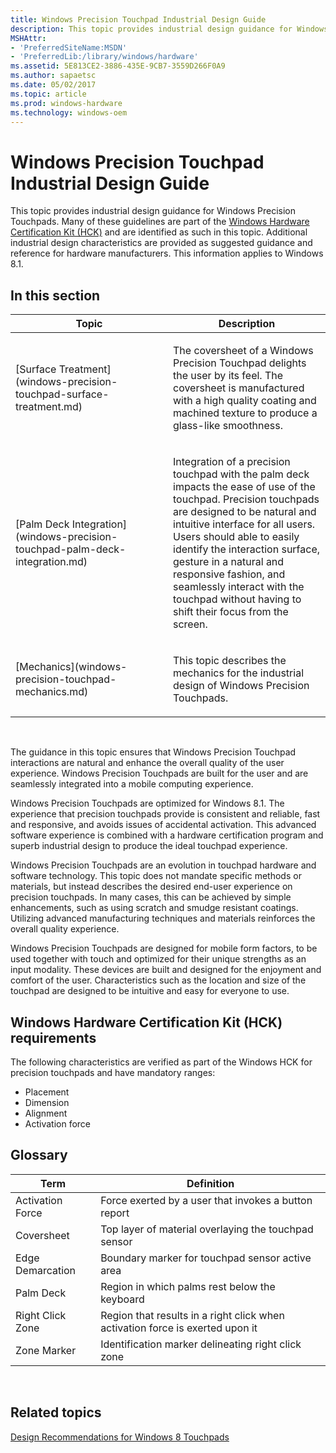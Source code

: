 ```yaml
---
title: Windows Precision Touchpad Industrial Design Guide
description: This topic provides industrial design guidance for Windows Precision Touchpads.
MSHAttr:
- 'PreferredSiteName:MSDN'
- 'PreferredLib:/library/windows/hardware'
ms.assetid: 5E813CE2-3886-435E-9CB7-3559D266F0A9
ms.author: sapaetsc
ms.date: 05/02/2017
ms.topic: article
ms.prod: windows-hardware
ms.technology: windows-oem
---
```


# Windows Precision Touchpad Industrial Design Guide


This topic provides industrial design guidance for Windows Precision Touchpads. Many of these guidelines are part of the [Windows Hardware Certification Kit (HCK)](http://go.microsoft.com/fwlink/p/?LinkID=330443) and are identified as such in this topic. Additional industrial design characteristics are provided as suggested guidance and reference for hardware manufacturers. This information applies to Windows 8.1.

## In this section


<table>
<colgroup>
<col width="50%" />
<col width="50%" />
</colgroup>
<thead>
<tr class="header">
<th>Topic</th>
<th>Description</th>
</tr>
</thead>
<tbody>
<tr class="odd">
<td><p>[Surface Treatment](windows-precision-touchpad-surface-treatment.md)</p></td>
<td><p>The coversheet of a Windows Precision Touchpad delights the user by its feel. The coversheet is manufactured with a high quality coating and machined texture to produce a glass-like smoothness.</p></td>
</tr>
<tr class="even">
<td><p>[Palm Deck Integration](windows-precision-touchpad-palm-deck-integration.md)</p></td>
<td><p>Integration of a precision touchpad with the palm deck impacts the ease of use of the touchpad. Precision touchpads are designed to be natural and intuitive interface for all users. Users should able to easily identify the interaction surface, gesture in a natural and responsive fashion, and seamlessly interact with the touchpad without having to shift their focus from the screen.</p></td>
</tr>
<tr class="odd">
<td><p>[Mechanics](windows-precision-touchpad-mechanics.md)</p></td>
<td><p>This topic describes the mechanics for the industrial design of Windows Precision Touchpads.</p></td>
</tr>
</tbody>
</table>

 

The guidance in this topic ensures that Windows Precision Touchpad interactions are natural and enhance the overall quality of the user experience. Windows Precision Touchpads are built for the user and are seamlessly integrated into a mobile computing experience.

Windows Precision Touchpads are optimized for Windows 8.1. The experience that precision touchpads provide is consistent and reliable, fast and responsive, and avoids issues of accidental activation. This advanced software experience is combined with a hardware certification program and superb industrial design to produce the ideal touchpad experience.

Windows Precision Touchpads are an evolution in touchpad hardware and software technology. This topic does not mandate specific methods or materials, but instead describes the desired end-user experience on precision touchpads. In many cases, this can be achieved by simple enhancements, such as using scratch and smudge resistant coatings. Utilizing advanced manufacturing techniques and materials reinforces the overall quality experience.

Windows Precision Touchpads are designed for mobile form factors, to be used together with touch and optimized for their unique strengths as an input modality. These devices are built and designed for the enjoyment and comfort of the user. Characteristics such as the location and size of the touchpad are designed to be intuitive and easy for everyone to use.

## <a href="" id="windows-hardware-certification-kit--hck--requirements-"></a>Windows Hardware Certification Kit (HCK) requirements


The following characteristics are verified as part of the Windows HCK for precision touchpads and have mandatory ranges:

-   Placement
-   Dimension
-   Alignment
-   Activation force

## Glossary


| Term             | Definition                                                                    |
|------------------|-------------------------------------------------------------------------------|
| Activation Force | Force exerted by a user that invokes a button report                          |
| Coversheet       | Top layer of material overlaying the touchpad sensor                          |
| Edge Demarcation | Boundary marker for touchpad sensor active area                               |
| Palm Deck        | Region in which palms rest below the keyboard                                 |
| Right Click Zone | Region that results in a right click when activation force is exerted upon it |
| Zone Marker      | Identification marker delineating right click zone                            |

 

## Related topics


[Design Recommendations for Windows 8 Touchpads](http://go.microsoft.com/fwlink/p/?LinkID=389118)

 

 







